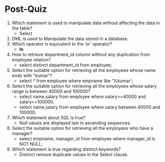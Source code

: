 # Post-Quiz

1. Which statement is used to manipulate data without affecting the data in the table?
    - Select
2. DML is used to Manipulate the data stored in a database.
3. Which operator is equivalent to the ‘or’ operator?
    - **In**
4. How to retrieve department_id column without any duplication from employee relation?
    - select distinct department_id from employee;
5. Select the suitable option for retrieving all the employees whose name ends with "kumar"?
    - select * from employee where empname like '%kumar';
6. Select the suitable option for retrieving all the employees whose salary range is between 40000 and 100000?
    - select name,salary from employee where salary>=40000 and salary<=100000;
    - select name,salary from employee where salary between 40000 and 100000;
7. Which statement about SQL is true?
    - Null values are displayed last in ascending sequences.
8. Select the suitable option for retrieving all the employees who have a manager?
    - select empname, manager_id from employee where manager_id is NOT NULL;
9. Which statement is true regarding distinct keywords?
    - Distinct remove duplicate values in the Select clause.